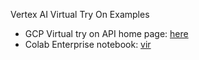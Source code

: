 Vertex AI Virtual Try On Examples

- GCP Virtual try on API home page: [here](https://cloud.google.com/vertex-ai/generative-ai/docs/model-reference/virtual-try-on-api)
- Colab Enterprise notebook: [vir](../data/report.xlsx)
